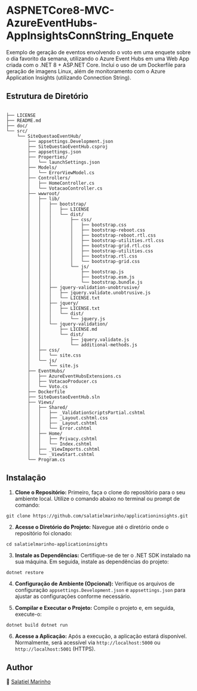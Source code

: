 # ASPNETCore8-MVC-AzureEventHubs-AppInsightsConnString_Enquete
Exemplo de geração de eventos envolvendo o voto em uma enquete sobre o dia favorito da semana, utilizando o Azure Event Hubs em uma Web App criada com o .NET 8 + ASP.NET Core. Inclui o uso de um Dockerfile para geração de imagens Linux, além de monitoramento com o Azure Application Insights (utilizando Connection String).

## Estrutura de Diretório

```shell

├── LICENSE
├── README.md
├── doc/
└── src/
    └── SiteQuestaoEventHub/
        ├── appsettings.Development.json
        ├── SiteQuestaoEventHub.csproj
        ├── appsettings.json
        ├── Properties/
        │   └── launchSettings.json
        ├── Models/
        │   └── ErrorViewModel.cs
        ├── Controllers/
        │   ├── HomeController.cs
        │   └── VotacaoController.cs
        ├── wwwroot/
        │   ├── lib/
        │   │   ├── bootstrap/
        │   │   │   ├── LICENSE
        │   │   │   └── dist/
        │   │   │       ├── css/
        │   │   │       │   ├── bootstrap.css
        │   │   │       │   ├── bootstrap-reboot.css
        │   │   │       │   ├── bootstrap-reboot.rtl.css
        │   │   │       │   ├── bootstrap-utilities.rtl.css
        │   │   │       │   ├── bootstrap-grid.rtl.css
        │   │   │       │   ├── bootstrap-utilities.css
        │   │   │       │   ├── bootstrap.rtl.css
        │   │   │       │   └── bootstrap-grid.css
        │   │   │       └── js/
        │   │   │           ├── bootstrap.js
        │   │   │           ├── bootstrap.esm.js
        │   │   │           └── bootstrap.bundle.js
        │   │   ├── jquery-validation-unobtrusive/
        │   │   │   ├── jquery.validate.unobtrusive.js
        │   │   │   └── LICENSE.txt
        │   │   ├── jquery/
        │   │   │   ├── LICENSE.txt
        │   │   │   └── dist/
        │   │   │       └── jquery.js
        │   │   └── jquery-validation/
        │   │       ├── LICENSE.md
        │   │       └── dist/
        │   │           ├── jquery.validate.js
        │   │           └── additional-methods.js
        │   ├── css/
        │   │   └── site.css
        │   └── js/
        │       └── site.js
        ├── EventHubs/
        │   ├── AzureEventHubsExtensions.cs
        │   ├── VotacaoProducer.cs
        │   └── Voto.cs
        ├── Dockerfile
        ├── SiteQuestaoEventHub.sln
        ├── Views/
        │   ├── Shared/
        │   │   ├── _ValidationScriptsPartial.cshtml
        │   │   ├── _Layout.cshtml.css
        │   │   ├── _Layout.cshtml
        │   │   └── Error.cshtml
        │   ├── Home/
        │   │   ├── Privacy.cshtml
        │   │   └── Index.cshtml
        │   ├── _ViewImports.cshtml
        │   └── _ViewStart.cshtml
        └── Program.cs
```

## Instalação 

1. **Clone o Repositório:** Primeiro, faça o clone do repositório para o seu ambiente local. Utilize o comando abaixo no terminal ou prompt de comando:

` git clone https://github.com/salatielmarinho/applicationinsights.git `

2. **Acesse o Diretório do Projeto:** Navegue até o diretório onde o repositório foi clonado:

` cd salatielmarinho-applicationinsights `

3. **Instale as Dependências:** Certifique-se de ter o .NET SDK instalado na sua máquina. Em seguida, instale as dependências do projeto:

` dotnet restore `

4. **Configuração de Ambiente (Opcional):** Verifique os arquivos de configuração `appsettings.Development.json` e `appsettings.json` para ajustar as configurações conforme necessário.

5. **Compilar e Executar o Projeto:** Compile o projeto e, em seguida, execute-o:

` dotnet build
dotnet run
`

6. **Acesse a Aplicação:** Após a execução, a aplicação estará disponível. Normalmente, será acessível via `http://localhost:5000` ou `http://localhost:5001` (HTTPS).

## Author

:boy: [Salatiel Marinho](https://github.com/salatielmarinho)